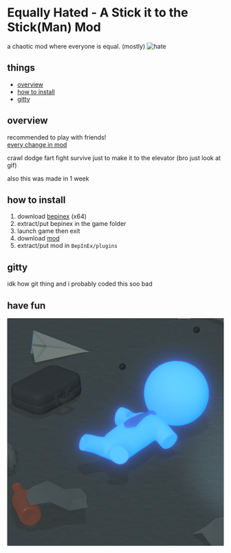 # Equally Hated - A Stick it to the Stick(Man) Mod
a chaotic mod where everyone is equal. (mostly)
![hate](/git/things/SITTSM_Intro.gif)
## things
- [overview](#overview)
- [how to install](#how-to-install)
- [gitty](#gitty)

## overview
recommended to play with friends!
<br> [every change in mod](/git/everyChanges.md)

crawl dodge fart fight survive just to make it to the elevator (bro just look at gif)

also this was made in 1 week

## how to install
1. download [bepinex](https://github.com/BepInEx/BepInEx) (x64)
2. extract/put bepinex in the game folder 
3. launch game then exit
4. download [mod](https://github.com/SS-Corp/SITTSM-EquallyHated/releases)
5. extract/put mod in ``BepInEx/plugins``

## gitty
idk how git thing
and i probably coded this soo bad

## have fun
![#1 worker!](/git/things/doIPutHimDown.png)